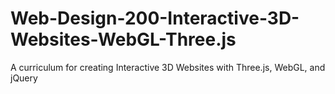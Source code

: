 Web-Design-200-Interactive-3D-Websites-WebGL-Three.js
=====================================================

A curriculum for creating Interactive 3D Websites with Three.js, WebGL, and jQuery
